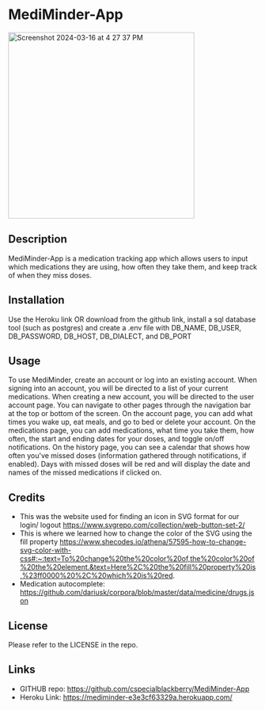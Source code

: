 # MediMinder-App 
<img width="376" alt="Screenshot 2024-03-16 at 4 27 37 PM" src="https://github.com/cspecialblackberry/MediMinder-App/assets/147653410/6b409377-c3c4-475f-b6bd-0afa2d5cd6e8">

## Description
MediMinder-App is a medication tracking app which allows users to input which medications they are using, how often they take them, and keep track of when they miss doses.

## Installation
Use the Heroku link OR download from the github link, install a sql database tool (such as postgres) and create a .env file with DB_NAME, DB_USER, DB_PASSWORD, DB_HOST, DB_DIALECT, and DB_PORT

## Usage
To use MediMinder, create an account or log into an existing account. When signing into an account, you will be directed to a list of your current medications. When creating a new account, you will be directed to the user account page. You can navigate to other pages through the navigation bar at the top or bottom of the screen. On the account page, you can add what times you wake up, eat meals, and go to bed or delete your account. On the medications page, you can add medications, what time you take them, how often, the start and ending dates for your doses, and toggle on/off notifications. On the history page, you can see a calendar that shows how often you've missed doses (information gathered through notifications, if enabled). Days with missed doses will be red and will display the date and names of the missed medications if clicked on.

## Credits
* This was the website used for finding an icon in SVG format for our login/ logout
https://www.svgrepo.com/collection/web-button-set-2/
* This is where we learned how to change the color of the SVG using the fill property
https://www.shecodes.io/athena/57595-how-to-change-svg-color-with-css#:~:text=To%20change%20the%20color%20of,the%20color%20of%20the%20element.&text=Here%2C%20the%20fill%20property%20is,%23ff0000%20%2C%20which%20is%20red.
* Medication autocomplete:
https://github.com/dariusk/corpora/blob/master/data/medicine/drugs.json


## License
Please refer to the LICENSE in the repo.

## Links
* GITHUB repo: https://github.com/cspecialblackberry/MediMinder-App
* Heroku Link: https://mediminder-e3e3cf63329a.herokuapp.com/
